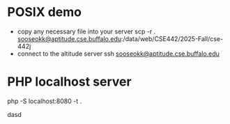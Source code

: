 # POSIX demo
- copy any necessary file into your server
scp -r . sooseokk@aptitude.cse.buffalo.edu:/data/web/CSE442/2025-Fall/cse-442j
- connect to the altitude server
ssh sooseokk@aptitude.cse.buffalo.edu

# PHP localhost server
php -S localhost:8080 -t .


dasd